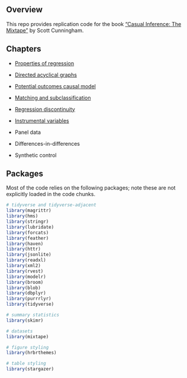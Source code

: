 
<!-- README.md is generated from README.Rmd. Please edit that file -->

## Overview

This repo provides replication code for the book [“Casual Inference: The
Mixtape”](http://scunning.com/stata.html) by Scott Cunningham.

## Chapters

  - [Properties of
    regression](ch03)

  - [Directed acyclical
    graphs](ch04)

  - [Potential outcomes causal
    model](ch05)

  - [Matching and
    subclassification](ch06)

  - [Regression
    discontinuity](ch07)

  - [Instrumental variables](ch08)

  - Panel data

  - Differences-in-differences

  - Synthetic control

## Packages

Most of the code relies on the following packages; note these are not
explicitly loaded in the code chunks.

``` r
# tidyverse and tidyverse-adjacent
library(magrittr)
library(hms)
library(stringr)
library(lubridate)
library(forcats)
library(feather)
library(haven)
library(httr)
library(jsonlite)
library(readxl)
library(xml2)
library(rvest)
library(modelr)
library(broom)
library(blob)
library(dbplyr)
library(purrrlyr)
library(tidyverse)

# summary statistics
library(skimr)

# datasets
library(mixtape)

# figure styling
library(hrbrthemes)

# table styling
library(stargazer)
```
